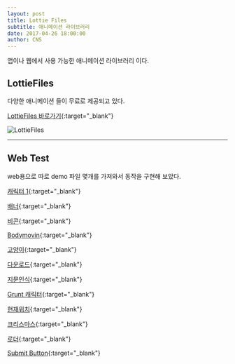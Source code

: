 ```yaml
---
layout: post
title: Lottie Files
subtitle: 애니메이션 라이브러리
date: 2017-04-26 18:00:00
author: CNS
---
```


앱이나 웹에서 사용 가능한 애니메이션 라이브러리 이다.

## LottieFiles ##
다양한 애니메이션 들이 무료로 제공되고 있다.

[LottieFiles 바로가기](http://www.lottiefiles.com){:target="_blank"}

![LottieFiles](http://www.lottiefiles.com/images/lottieFiles-logo.svg?v=1)

-------

## Web Test ##
web용으로 따로 demo 파일 몇개를 가져와서 동작을 구현해 보았다.

[캐릭터 1](/lottieDemo/adrock/){:target="_blank"}

[배너](/lottieDemo/banner/){:target="_blank"}

[비콘](/lottieDemo/beacon/){:target="_blank"}

[Bodymovin](/lottieDemo/bodymovin/){:target="_blank"}

[고양이](/lottieDemo/catrim/){:target="_blank"}

[다운로드](/lottieDemo/download/){:target="_blank"}

[지문인식](/lottieDemo/fingerprint/){:target="_blank"}

[Grunt 캐릭터](/lottieDemo/grunt/){:target="_blank"}

[현재위치](/lottieDemo/location/){:target="_blank"}

[크리스마스](/lottieDemo/navidad/){:target="_blank"}

[로더](/lottieDemo/preloader/){:target="_blank"}

[Submit Button](/lottieDemo/submit/){:target="_blank"}
